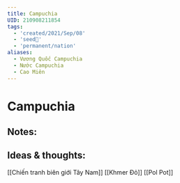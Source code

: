 ```yaml
---
title: Campuchia
UID: 210908211854
tags:
  - 'created/2021/Sep/08'
  - 'seed🥜'
  - 'permanent/nation'
aliases:
  - Vương Quốc Campuchia
  - Nước Campuchia
  - Cao Miên
---
```

# Campuchia

## Notes:


## Ideas & thoughts:
[[Chiến tranh biên giới Tây Nam]]
[[Khmer Đỏ]]
[[Pol Pot]]
